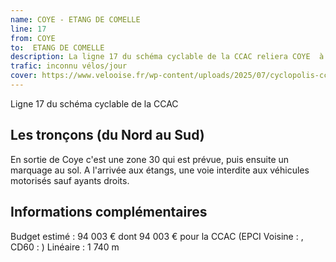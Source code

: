 ```yaml
---
name: COYE - ETANG DE COMELLE
line: 17
from: COYE 
to:  ETANG DE COMELLE 
description: La ligne 17 du schéma cyclable de la CCAC reliera COYE  à ETANG DE COMELLE 
trafic: inconnu vélos/jour
cover: https://www.velooise.fr/wp-content/uploads/2025/07/cyclopolis-ccac-17.jpg
---
```

Ligne 17 du schéma cyclable de la CCAC  
## Les tronçons (du Nord au Sud)
En sortie de Coye c'est une zone 30 qui est prévue, puis ensuite un marquage au sol.
A l'arrivée aux étangs, une voie interdite aux véhicules motorisés sauf ayants droits.

## Informations complémentaires

Budget estimé : 94 003 € dont 94 003 € pour la CCAC (EPCI Voisine : , CD60 : )
Linéaire : 1 740 m

